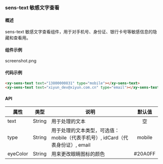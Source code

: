 ### sens-text 敏感文字查看

#### 概述

sens-text 敏感文字查看组件，用于对手机号、身份证、银行卡号等敏感信息的隐藏和查看用。

#### 组件示例

screenshot.png

#### 代码示例

```html
<xy-sens-text text="13800000831" type="mobile"></xy-sens-text>
<xy-sens-text text="xiyun_dev@xiyun.com.cn" type="email"></xy-sens-text>
```

#### API

| 属性 | 类型 | 说明 | 默认值 |
| ------ | :------: | ------ | :------: |
| text | String | 用于处理的文本 | 空 |
| type | String | 用于处理的文本类型，可选值：mobile（代表手机号）, idCard（代表身份证）, email | mobile |
| eyeColor | String | 用来更改眼睛图标的颜色 | #20A0FF |
